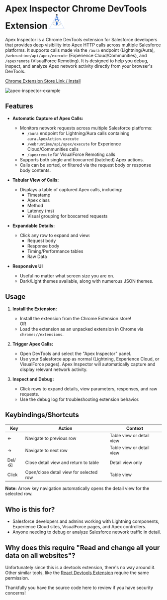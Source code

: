 # Apex Inspector Chrome DevTools Extension ![apex inspector logo](icon48.png)

Apex Inspector is a Chrome DevTools extension for Salesforce developers that provides deep visibility into Apex HTTP calls across multiple Salesforce platforms. It supports calls made via the `/aura` endpoint (Lightning/Aura), `/webruntime/api/apex/execute` (Experience Cloud/Communities), and `/apexremote` (VisualForce Remoting). It is designed to help you debug, inspect, and analyze Apex network activity directly from your browser's DevTools.

[Chrome Extension Store Link / Install](https://chromewebstore.google.com/detail/apex-inspector/nibklfbhlmfngbjjpnbhbdjfllddppdm?hl=en)

![apex-inspector-example](https://github.com/user-attachments/assets/d836282b-4dc6-42c2-8941-e60efb61afa4)

## Features

- **Automatic Capture of Apex Calls:**
  - Monitors network requests across multiple Salesforce platforms:
    - `/aura` endpoint for Lightning/Aura calls containing `aura.ApexAction.execute`
    - `/webruntime/api/apex/execute` for Experience Cloud/Communities calls
    - `/apexremote` for VisualForce Remoting calls
  - Supports both single and boxcarred (batched) Apex actions.
  - Calls can be sorted, or filtered via the request body or response body contents.

- **Tabular View of Calls:**
  - Displays a table of captured Apex calls, including:
    - Timestamp
    - Apex class
    - Method
    - Latency (ms)
    - Visual grouping for boxcarred requests

- **Expandable Details:**
  - Click any row to expand and view:
    - Request body 
    - Response body 
    - Timing/Performance tables
    - Raw Data

- **Responsive UI** 
  - Useful no matter what screen size you are on.
  - Dark/Light themes available, along with numerous JSON themes.

## Usage

1. **Install the Extension:**
   * Install the extension from the Chrome Extension store!  
    OR
   * Load the extension as an unpacked extension in Chrome via `chrome://extensions`.

2. **Trigger Apex Calls:**
   - Open DevTools and select the "Apex Inspector" panel.
   - Use your Salesforce app as normal (Lightning, Experience Cloud, or VisualForce pages). Apex Inspector will automatically capture and display relevant network activity.

3. **Inspect and Debug:**
   - Click rows to expand details, view parameters, responses, and raw requests.
   - Use the debug log for troubleshooting extension behavior.

## Keybindings/Shortcuts

| Key | Action | Context |
|-----|--------|---------|
| ← | Navigate to previous row | Table view or detail view |
| → | Navigate to next row | Table view or detail view |
| Del/⌫ | Close detail view and return to table | Detail view only |
| Click | Open/close detail view for selected row | Table view |

**Note:** Arrow key navigation automatically opens the detail view for the selected row.

## Who is this for?
- Salesforce developers and admins working with Lightning components, Experience Cloud sites, VisualForce pages, and Apex controllers.
- Anyone needing to debug or analyze Salesforce network traffic in detail.

## Why does this require "Read and change all your data on all websites"? 
Unfortunately since this is a devtools extension, there's no way around it. Other similar tools, like the [React Devtools Extension](https://chromewebstore.google.com/detail/react-developer-tools/fmkadmapgofadopljbjfkapdkoienihi?hl=en) require the same permission. 

Thankfully you have the source code here to review if you have security concerns!
